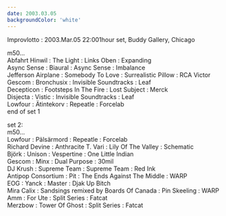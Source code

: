```yaml
---
date: 2003.03.05
backgroundColor: 'white'
---
```


Improvlotto : 2003.Mar.05 22:001hour set, Buddy Gallery, Chicago  













m50...  
Abfahrt Hinwil : The Light : Links Oben : Expanding  
Async Sense : Biaural : Async Sense : Imbalance  
Jefferson Airplane : Somebody To Love : Surrealistic Pillow : RCA Victor  
Gescom : Bronchusix : Invisible Soundtracks : Leaf  
Decepticon : Footsteps In The Fire : Lost Subject : Merck  
Disjecta : Vistic : Invisible Soundtracks : Leaf  
Lowfour : Ätintekorv : Repeatle : Forcelab  
end of set 1  

set 2:  
m50...  
Lowfour : Pälsärmord : Repeatle : Forcelab  
Richard Devine : Anthracite T. Vari : Lily Of The Valley : Schematic  
Björk : Unison : Vespertine : One Little Indian  
Gescom : Minx : Dual Purpose : 30mil  
DJ Krush : Supreme Team : Supreme Team : Red Ink  
Antipop Consortium : Pit : The Ends Against The Middle : WARP  
EOG : Yanck : Master : Djak Up Bitch  
Mira Calix : Sandsings remixed by Boards Of Canada : Pin Skeeling : WARP  
Amm : For Ute : Split Series : Fatcat  
Merzbow : Tower Of Ghost : Split Series : Fatcat